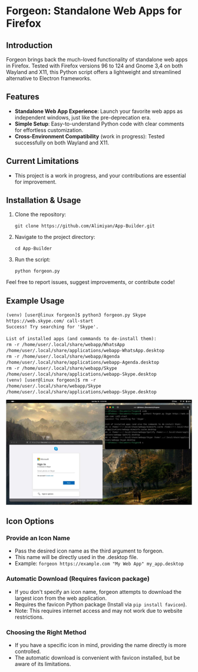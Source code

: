 
# Forgeon: Standalone Web Apps for Firefox

## Introduction

Forgeon brings back the much-loved functionality of standalone web apps in Firefox. Tested with Firefox versions 96 to 124 and Gnome 3,4 on both Wayland and X11, this Python script offers a lightweight and streamlined alternative to Electron frameworks. 

## Features

- **Standalone Web App Experience**: Launch your favorite web apps as independent windows, just like the pre-deprecation era.
- **Simple Setup**: Easy-to-understand Python code with clear comments for effortless customization.
- **Cross-Environment Compatibility** (work in progress): Tested successfully on both Wayland and X11.

## Current Limitations

- This project is a work in progress, and your contributions are essential for improvement.

## Installation & Usage

1. Clone the repository:
   ```
   git clone https://github.com/Alimiyan/App-Builder.git
   ```
2. Navigate to the project directory:
   ```
   cd App-Builder
   ```
3. Run the script:
   ```
   python forgeon.py
   ```

Feel free to report issues, suggest improvements, or contribute code!

## Example Usage

```
(venv) [user@linux forgeon]$ python3 forgeon.py Skype https://web.skype.com/ call-start
Success! Try searching for 'Skype'.

List of installed apps (and commands to de-install them):
rm -r /home/user/.local/share/webapp/WhatsApp /home/user/.local/share/applications/webapp-WhatsApp.desktop
rm -r /home/user/.local/share/webapp/Agenda /home/user/.local/share/applications/webapp-Agenda.desktop
rm -r /home/user/.local/share/webapp/Skype /home/user/.local/share/applications/webapp-Skype.desktop
(venv) [user@linux forgeon]$ rm -r /home/user/.local/share/webapp/Skype /home/user/.local/share/applications/webapp-Skype.desktop
```

![Screenshot of Github made into a borderless WebApp](forgeon.png)

## Icon Options

### Provide an Icon Name

- Pass the desired icon name as the third argument to forgeon.
- This name will be directly used in the .desktop file.
- Example: `forgeon https://example.com "My Web App" my_app.desktop`

### Automatic Download (Requires favicon package)

- If you don't specify an icon name, forgeon attempts to download the largest icon from the web application.
- Requires the favicon Python package (Install via `pip install favicon`).
- Note: This requires internet access and may not work due to website restrictions.

### Choosing the Right Method

- If you have a specific icon in mind, providing the name directly is more controlled.
- The automatic download is convenient with favicon installed, but be aware of its limitations.

